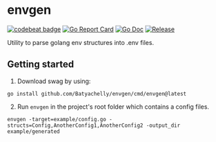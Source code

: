 # envgen

[![codebeat badge](https://codebeat.co/badges/a58abcf6-7138-4a6e-905c-a6b09b650deb)](https://codebeat.co/projects/github-com-batyachelly-envgen-main)
[![Go Report Card](https://goreportcard.com/badge/github.com/Batyachelly/envgen)](https://goreportcard.com/report/github.com/Batyachelly/envgen)
[![Go Doc](https://godoc.org/github.com/Batyachelly/envgen?status.svg)](https://godoc.org/github.com/Batyachelly/envgen)
[![Release](https://img.shields.io/github/v/release/Batyachelly/envgen.svg?style=flat-square)](https://github.com/Batyachelly/envgen/releases)

Utility to parse golang env structures into .env files.

## Getting started

1. Download swag by using:
```shell
go install github.com/Batyachelly/envgen/cmd/envgen@latest
```

2. Run `envgen` in the project's root folder which contains a config files.
```shell
envgen -target=example/config.go -structs=Config,AnotherConfig1,AnotherConfig2 -output_dir example/generated
```
